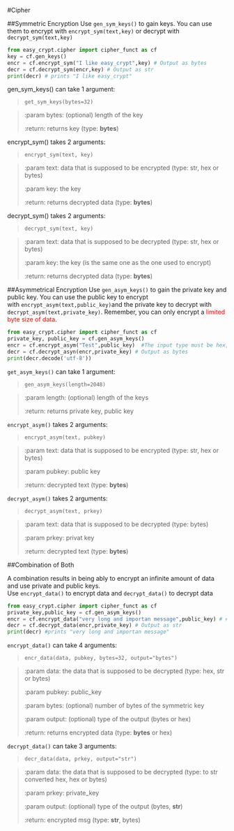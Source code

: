 #Cipher

##Symmetric Encryption
Use `gen_sym_keys()` to gain keys. You can use them to encrypt with `encrypt_sym(text,key)` or decrypt with `decrypt_sym(text,key)`
```` python
from easy_crypt.cipher import cipher_funct as cf
key = cf.gen_keys()
encr = cf.encrypt_sym("I like easy_crypt",key) # Output as bytes
decr = cf.decrypt_sym(encr,key) # Output as str
print(decr) # prints "I like easy_crypt"
````
gen_sym_keys() can take 1 argument:

>`get_sym_keys(bytes=32)`

>:param bytes: (optional) length of the key
> 
>:return: returns key (type: **bytes**)

encrypt_sym() takes 2 arguments:

>`encrypt_sym(text, key)`

>:param text: data that is supposed to be encrypted (type: str, hex or bytes)
> 
>:param key: the key
> 
>:return: returns decrypted data (type: **bytes**)

decrypt_sym() takes 2 arguments:

>`decrypt_sym(text, key)`

>:param text: data that is supposed to be decrypted (type: str, hex or bytes)
> 
>:param key: the key (is the same one as the one used to encrypt)
> 
>:return: returns decrypted data (type: **bytes**)


##Asymmetrical Encryption 
Use `gen_asym_keys()` to gain the private key and public key. You can use the public key to encrypt  
with `encrypt_asym(text,public_key)`and the private key to decrypt with `decrypt_asym(text,private_key)`. Remember, you can only encrypt a <span style="color:red">limited byte size of data</span>.
```` python
from easy_crypt.cipher import cipher_funct as cf
private_key, public_key = cf.gen_asym_keys()
encr = cf.encrypt_asym("Test",public_key)  #The input type must be hex, string or bytes                                       
decr = cf.decrypt_asyn(encr,private_key) # Output as bytes
print(decr.decode('utf-8'))
````

`get_asym_keys()` can take 1 argument:

>`gen_asym_keys(length=2048)`

>:param length: (optional) length of the keys
> 
>:return: returns private key, public key

`encrypt_asym()` takes 2 arguments:

>`encrypt_asym(text, pubkey)`

>:param text: data that is supposed to be encrypted (type: str, hex or bytes)
> 
>:param pubkey: public key
>
>:return: decrypted text (type: **bytes**)

`decrypt_asym()` takes 2 arguments:

>`decrypt_asym(text, prkey)`

>:param text: data that is supposed to be decrypted (type: bytes)
> 
>:param prkey: privat key
> 
>:return: decrypted text (type: **bytes**)

##Combination of Both

A combination results in being ably to encrypt an infinite amount of data and use private and public keys.  
Use `encrypt_data()` to encrypt data and `decrypt_data()` to decrypt data
```` python
from easy_crypt.cipher import cipher_funct as cf
private_key,public_key = cf.gen_asym_keys()
encr = cf.encrypt_data("very long and importan message",public_key) # #The input type must be hex, str or bytes
decr = cf.decrypt_data(encr,private_key) # Output as str
print(decr) #prints "very long and importan message"
````

`encrypt_data()` can take 4 arguments:
>  `encr_data(data, pubkey, bytes=32, output="bytes")`

>
>:param data: the data that is supposed to be decrypted (type: hex, str or bytes)
> 
>:param pubkey: public_key
> 
>:param bytes: (optional) number of bytes of the symmetric key
> 
>:param output: (optional) type of the output (bytes or hex)
>
>:return: returns encrypted data (type: **bytes** or hex)

`decrypt_data()` can take 3 arguments:
>  `decr_data(data, prkey, output="str")`

>:param data: the data that is supposed to be decrypted (type: to str converted hex, hex or bytes)
> 
>:param prkey: private_key
> 
>:param output: (optional) type of the output (bytes, **str**)
> 
>:return: encrypted msg (type: **str**, bytes)
